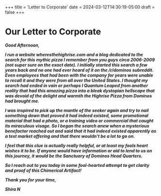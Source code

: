 +++
title = 'Letter to Corporate'
date = 2024-03-12T14:30:19-05:00
draft = false
+++

# Our Letter to Corporate
<!--more-->
***Good Afternoon,***

 ***I run a website wheresthehighrise.com and a blog dedicated to the search for this mythic pizza I remember from you guys circa 2006-2009 (not super sure on the exact date). I initially started this search a few years back and no one had ever heard of it on the /r/dominos subreddit. Even employees that had been with the company for years were unable to recall it and they were from all over the United States. I thought my search had ended in vain or perhaps I Quantum Leaped from another reality that had this amazing pizza into a bleak dystopian hellscape that was devoid of the delight and warmth the Highrise Pizza from Dominos had brought me.***

***I was inspired to pick up the mantle of the seeker again and try to nail something down that proved it had indeed existed, some promotional material that had a photo, or a training video or commercial that caught its miraculous visage. So I began the search anew when a mysterious benefactor reached out and said that it had indeed existed apparently as a test market offering and that there wouldn’t be a lot to go on.***

***I feel that this clue is actually really helpful, or at least my fools heart wishes it to be. If anyone would have information or aid to lend to us on this journey, it would be the Sanctuary of Dominos Head Quarters.***

 ***So I reach out to you today in some fool-hearted attempt to get clarity and proof of this Chimerical Artifact!***

***Thank you for your time,***

 ***Shira N***